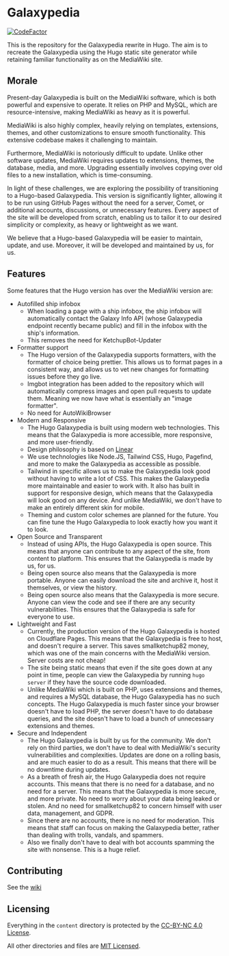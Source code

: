 # Galaxypedia

[![CodeFactor](https://www.codefactor.io/repository/github/galaxypedia-wiki/galaxypedia/badge)](https://www.codefactor.io/repository/github/galaxypedia-wiki/galaxypedia)

This is the repository for the Galaxypedia rewrite in Hugo. The aim is to recreate the Galaxypedia using the Hugo static site generator while retaining familiar functionality as on the MediaWiki site.

## Morale

Present-day Galaxypedia is built on the MediaWiki software, which is both powerful and expensive to operate. It relies on PHP and MySQL, which are resource-intensive, making MediaWiki as heavy as it is powerful.

MediaWiki is also highly complex, heavily relying on templates, extensions, themes, and other customizations to ensure smooth functionality. This extensive codebase makes it challenging to maintain.

Furthermore, MediaWiki is notoriously difficult to update. Unlike other software updates, MediaWiki requires updates to extensions, themes, the database, media, and more. Upgrading essentially involves copying over old files to a new installation, which is time-consuming.

In light of these challenges, we are exploring the possibility of transitioning to a Hugo-based Galaxypedia. This version is significantly lighter, allowing it to be run using GitHub Pages without the need for a server, Comet, or additional accounts, discussions, or unnecessary features. Every aspect of the site will be developed from scratch, enabling us to tailor it to our desired simplicity or complexity, as heavy or lightweight as we want.

We believe that a Hugo-based Galaxypedia will be easier to maintain, update, and use. Moreover, it will be developed and maintained by us, for us.

## Features

Some features that the Hugo version has over the MediaWiki version are:

- Autofilled ship infobox
  - When loading a page with a ship infobox, the ship infobox will automatically contact the Galaxy Info API (whose Galaxypedia endpoint recently became public) and fill in the infobox with the ship's information.
  - This removes the need for KetchupBot-Updater
- Formatter support
  - The Hugo version of the Galaxypedia supports formatters, with the formatter of choice being prettier. This allows us to format pages in a consistent way, and allows us to vet new changes for formatting issues before they go live.
  - Imgbot integration has been added to the repository which will automatically compress images and open pull requests to update them. Meaning we now have what is essentially an "image formatter".
  - No need for AutoWikiBrowser
- Modern and Responsive
  - The Hugo Galaxypedia is built using modern web technologies. This means that the Galaxypedia is more accessible, more responsive, and more user-friendly.
  - Design philosophy is based on [Linear](https://linear.app)
  - We use technologies like Node.JS, Tailwind CSS, Hugo, Pagefind, and more to make the Galaxypedia as accessible as possible.
  - Tailwind in specific allows us to make the Galaxypedia look good without having to write a lot of CSS. This makes the Galaxypedia more maintainable and easier to work with. It also has built in support for responsive design, which means that the Galaxypedia will look good on any device. And unlike MediaWiki, we don't have to make an entirely different skin for mobile.
  - Theming and custom color schemes are planned for the future. You can fine tune the Hugo Galaxypedia to look exactly how you want it to look.
- Open Source and Transparent
  - Instead of using APIs, the Hugo Galaxypedia is open source. This means that anyone can contribute to any aspect of the site, from content to platform. This ensures that the Galaxypedia is made by us, for us.
  - Being open source also means that the Galaxypedia is more portable. Anyone can easily download the site and archive it, host it themselves, or view the history.
  - Being open source also means that the Galaxypedia is more secure. Anyone can view the code and see if there are any security vulnerabilities. This ensures that the Galaxypedia is safe for everyone to use.
- Lightweight and Fast
  - Currently, the production version of the Hugo Galaxypedia is hosted on Cloudflare Pages. This means that the Galaxypedia is free to host, and doesn't require a server. This saves smallketchup82 money, which was one of the main concerns with the MediaWiki version. Server costs are not cheap!
  - The site being static means that even if the site goes down at any point in time, people can view the Galaxypedia by running `hugo server` if they have the source code downloaded.
  - Unlike MediaWiki which is built on PHP, uses extensions and themes, and requires a MySQL database, the Hugo Galaxypedia has no such concepts. The Hugo Galaxypedia is much faster since your browser doesn't have to load PHP, the server doesn't have to do database queries, and the site doesn't have to load a bunch of unnecessary extensions and themes.
- Secure and Independent
  - The Hugo Galaxypedia is built by us for the community. We don't rely on third parties, we don't have to deal with MediaWiki's security vulnerabilities and complexities. Updates are done on a rolling basis, and are much easier to do as a result. This means that there will be no downtime during updates.
  - As a breath of fresh air, the Hugo Galaxypedia does not require accounts. This means that there is no need for a database, and no need for a server. This means that the Galaxypedia is more secure, and more private. No need to worry about your data being leaked or stolen. And no need for smallketchup82 to concern himself with user data, management, and GDPR.
  - Since there are no accounts, there is no need for moderation. This means that staff can focus on making the Galaxypedia better, rather than dealing with trolls, vandals, and spammers.
  - Also we finally don't have to deal with bot accounts spamming the site with nonsense. This is a huge relief.

## Contributing

See the [wiki](https://github.com/Galaxypedia-Wiki/Galaxypedia-Hugo/wiki)

## Licensing

Everything in the `content` directory is protected by the [CC-BY-NC 4.0 License](https://creativecommons.org/licenses/by-nc/4.0/).

All other directories and files are [MIT Licensed](https://en.wikipedia.org/wiki/MIT_License).

